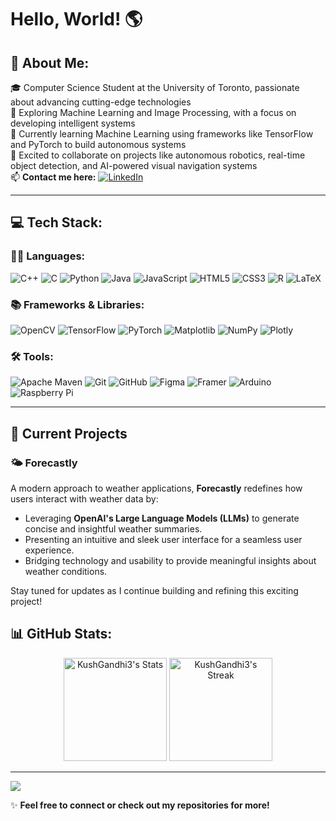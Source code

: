 # Hello, World! 🌎

## 💫 About Me:  
🎓 Computer Science Student at the University of Toronto, passionate about advancing cutting-edge technologies  
🤖 Exploring Machine Learning and Image Processing, with a focus on developing intelligent systems  
🌱 Currently learning Machine Learning using frameworks like TensorFlow and PyTorch to build autonomous systems  
🤝 Excited to collaborate on projects like autonomous robotics, real-time object detection, and AI-powered visual navigation systems  
📫 **Contact me here:**  [![LinkedIn](https://img.shields.io/badge/LinkedIn-%230077B5.svg?logo=linkedin&logoColor=white)](https://linkedin.com/in/kushgandhi3/)  

---

## 💻 Tech Stack:

### 🧑‍💻 Languages:
![C++](https://img.shields.io/badge/c++-%2300599C.svg?style=for-the-badge&logo=c%2B%2B&logoColor=white)
![C](https://img.shields.io/badge/c-%2300599C.svg?style=for-the-badge&logo=c&logoColor=white)
![Python](https://img.shields.io/badge/python-3670A0?style=for-the-badge&logo=python&logoColor=ffdd54)
![Java](https://img.shields.io/badge/java-%23ED8B00.svg?style=for-the-badge&logo=openjdk&logoColor=white)
![JavaScript](https://img.shields.io/badge/javascript-%23323330.svg?style=for-the-badge&logo=javascript&logoColor=%23F7DF1E)
![HTML5](https://img.shields.io/badge/html5-%23E34F26.svg?style=for-the-badge&logo=html5&logoColor=white)
![CSS3](https://img.shields.io/badge/css3-%231572B6.svg?style=for-the-badge&logo=css3&logoColor=white)
![R](https://img.shields.io/badge/r-%23276DC3.svg?style=for-the-badge&logo=r&logoColor=white)
![LaTeX](https://img.shields.io/badge/latex-%23008080.svg?style=for-the-badge&logo=latex&logoColor=white)

### 📚 Frameworks & Libraries:
![OpenCV](https://img.shields.io/badge/opencv-%23white.svg?style=for-the-badge&logo=opencv&logoColor=white)
![TensorFlow](https://img.shields.io/badge/TensorFlow-%23FF6F00.svg?style=for-the-badge&logo=TensorFlow&logoColor=white)
![PyTorch](https://img.shields.io/badge/PyTorch-%23EE4C2C.svg?style=for-the-badge&logo=PyTorch&logoColor=white)
![Matplotlib](https://img.shields.io/badge/Matplotlib-%23ffffff.svg?style=for-the-badge&logo=Matplotlib&logoColor=black)
![NumPy](https://img.shields.io/badge/numpy-%23013243.svg?style=for-the-badge&logo=numpy&logoColor=white)
![Plotly](https://img.shields.io/badge/Plotly-%233F4F75.svg?style=for-the-badge&logo=plotly&logoColor=white)

### 🛠️ Tools:
![Apache Maven](https://img.shields.io/badge/Apache%20Maven-C71A36?style=for-the-badge&logo=Apache%20Maven&logoColor=white)
![Git](https://img.shields.io/badge/git-%23F05033.svg?style=for-the-badge&logo=git&logoColor=white)
![GitHub](https://img.shields.io/badge/github-%23121011.svg?style=for-the-badge&logo=github&logoColor=white)
![Figma](https://img.shields.io/badge/figma-%23F24E1E.svg?style=for-the-badge&logo=figma&logoColor=white)
![Framer](https://img.shields.io/badge/Framer-black?style=for-the-badge&logo=framer&logoColor=blue)
![Arduino](https://img.shields.io/badge/-Arduino-00979D?style=for-the-badge&logo=Arduino&logoColor=white)
![Raspberry Pi](https://img.shields.io/badge/-Raspberry_Pi-C51A4A?style=for-the-badge&logo=Raspberry-Pi)

---

## 🌟 Current Projects

### 🌤️ Forecastly  
A modern approach to weather applications, **Forecastly** redefines how users interact with weather data by:  
- Leveraging **OpenAI's Large Language Models (LLMs)** to generate concise and insightful weather summaries.  
- Presenting an intuitive and sleek user interface for a seamless user experience.  
- Bridging technology and usability to provide meaningful insights about weather conditions.

Stay tuned for updates as I continue building and refining this exciting project!   

## 📊 GitHub Stats:

<div class="badges-githubstats" align="center">
  <p>
    <img src="https://github-readme-stats.vercel.app/api?username=KushGandhi3&theme=dark&hide_border=false&include_all_commits=true&count_private=true" alt="KushGandhi3's Stats" height="165">
    <img src="https://github-readme-streak-stats.herokuapp.com/?user=KushGandhi3&theme=dark&hide_border=false" alt="KushGandhi3's Streak" height="165">
  </p>
</div>


---
[![](https://visitcount.itsvg.in/api?id=KushGandhi3&icon=6&color=8)](https://visitcount.itsvg.in)

✨ **Feel free to connect or check out my repositories for more!**

<!-- Proudly created with GPRM ( https://gprm.itsvg.in ) -->
